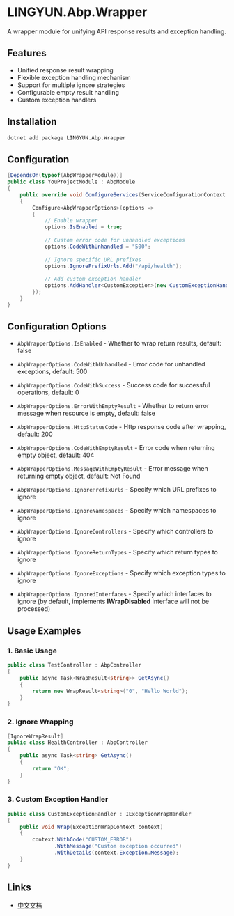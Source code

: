 # LINGYUN.Abp.Wrapper

A wrapper module for unifying API response results and exception handling.

## Features

* Unified response result wrapping
* Flexible exception handling mechanism
* Support for multiple ignore strategies
* Configurable empty result handling
* Custom exception handlers

## Installation

```bash
dotnet add package LINGYUN.Abp.Wrapper
```

## Configuration

```csharp
[DependsOn(typeof(AbpWrapperModule))]
public class YouProjectModule : AbpModule
{
    public override void ConfigureServices(ServiceConfigurationContext context)
    {
        Configure<AbpWrapperOptions>(options =>
        {
            // Enable wrapper
            options.IsEnabled = true;
            
            // Custom error code for unhandled exceptions
            options.CodeWithUnhandled = "500";
            
            // Ignore specific URL prefixes
            options.IgnorePrefixUrls.Add("/api/health");
            
            // Add custom exception handler
            options.AddHandler<CustomException>(new CustomExceptionHandler());
        });
    }
}
```

## Configuration Options

* `AbpWrapperOptions.IsEnabled` - Whether to wrap return results, default: false
* `AbpWrapperOptions.CodeWithUnhandled` - Error code for unhandled exceptions, default: 500
* `AbpWrapperOptions.CodeWithSuccess` - Success code for successful operations, default: 0
* `AbpWrapperOptions.ErrorWithEmptyResult` - Whether to return error message when resource is empty, default: false
* `AbpWrapperOptions.HttpStatusCode` - Http response code after wrapping, default: 200
* `AbpWrapperOptions.CodeWithEmptyResult` - Error code when returning empty object, default: 404
* `AbpWrapperOptions.MessageWithEmptyResult` - Error message when returning empty object, default: Not Found

* `AbpWrapperOptions.IgnorePrefixUrls` - Specify which URL prefixes to ignore
* `AbpWrapperOptions.IgnoreNamespaces` - Specify which namespaces to ignore
* `AbpWrapperOptions.IgnoreControllers` - Specify which controllers to ignore
* `AbpWrapperOptions.IgnoreReturnTypes` - Specify which return types to ignore
* `AbpWrapperOptions.IgnoreExceptions` - Specify which exception types to ignore
* `AbpWrapperOptions.IgnoredInterfaces` - Specify which interfaces to ignore (by default, implements **IWrapDisabled** interface will not be processed)

## Usage Examples

### 1. Basic Usage

```csharp
public class TestController : AbpController
{
    public async Task<WrapResult<string>> GetAsync()
    {
        return new WrapResult<string>("0", "Hello World");
    }
}
```

### 2. Ignore Wrapping

```csharp
[IgnoreWrapResult]
public class HealthController : AbpController
{
    public async Task<string> GetAsync()
    {
        return "OK";
    }
}
```

### 3. Custom Exception Handler

```csharp
public class CustomExceptionHandler : IExceptionWrapHandler
{
    public void Wrap(ExceptionWrapContext context)
    {
        context.WithCode("CUSTOM_ERROR")
               .WithMessage("Custom exception occurred")
               .WithDetails(context.Exception.Message);
    }
}
```

## Links

* [中文文档](./README.md)
